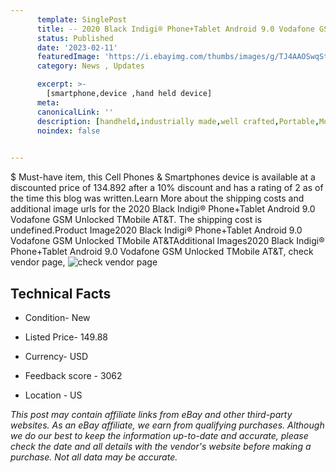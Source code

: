 ```yaml
---
      template: SinglePost
      title: -- 2020 Black Indigi® Phone+Tablet Android 9.0 Vodafone GSM Unlocked TMobile AT&T
      status: Published
      date: '2023-02-11'
      featuredImage: 'https://i.ebayimg.com/thumbs/images/g/TJ4AAOSwqStea5GJ/s-l225.jpg'
      category: News , Updates

      excerpt: >-
        [smartphone,device ,hand held device]
      meta:
      canonicalLink: ''
      description: [handheld,industrially made,well crafted,Portable,Mobile,Compact,Convenient,Lightweight,Maneuverable,Man-portable,Miniature,Carriable,Hand-held,Light,Holdable,Transportable,Mobile device,Pocket-sized,On-the-go,Wireless,Cordless,Compact size,Convenient size, smartphone,device ,hand held device]
      noindex: false

        
---
```

$
    Must-have item, this Cell Phones & Smartphones device is available at a discounted price of 134.892 after a 10% discount and has a rating of 2 as of the time this blog was written.Learn More about the shipping costs and additional image urls for the 2020 Black Indigi® Phone+Tablet Android 9.0 Vodafone GSM Unlocked TMobile AT&T. The shipping cost is undefined.Product Image2020 Black Indigi® Phone+Tablet Android 9.0 Vodafone GSM Unlocked TMobile AT&TAdditional Images2020 Black Indigi® Phone+Tablet Android 9.0 Vodafone GSM Unlocked TMobile AT&T, check vendor page, ![check vendor page](https://origin-galleryplus.ebayimg.com/ws/web/331913151231_2_0_1/225x225.jpg,https://origin-galleryplus.ebayimg.com/ws/web/331913151231_3_0_1/225x225.jpg,https://origin-galleryplus.ebayimg.com/ws/web/331913151231_4_0_1/225x225.jpg,https://origin-galleryplus.ebayimg.com/ws/web/331913151231_5_0_1/225x225.jpg)
    
    

 ## Technical Facts 



     
      

 - Condition- New 


      

 - Listed Price- 149.88 


      

 - Currency- USD 


      

 - Feedback score - 3062 


      

 - Location - US 


      
      

 *_This post may contain affiliate links from eBay and other third-party websites. As an eBay affiliate, we earn from qualifying purchases. Although we do our best to keep the information up-to-date and accurate, please check the date and all details with the vendor's website before making a purchase. Not all data may be accurate._*



    
    
    
    
    